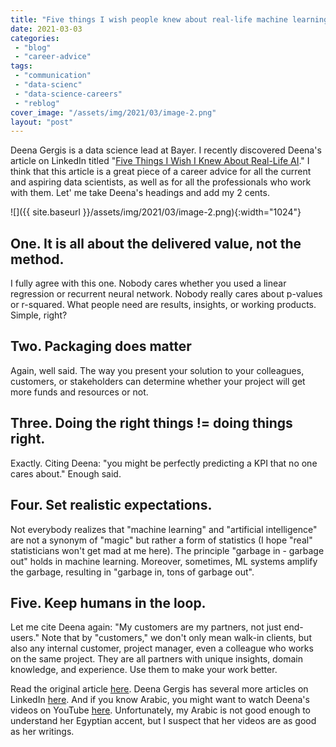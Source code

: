 ```yaml
---
title: "Five things I wish people knew about real-life machine learning"
date: 2021-03-03
categories: 
 - "blog"
 - "career-advice"
tags: 
 - "communication"
 - "data-scienc"
 - "data-science-careers"
 - "reblog"
cover_image: "/assets/img/2021/03/image-2.png"
layout: "post"
---
```


Deena Gergis is a data science lead at Bayer. I recently discovered Deena's article on LinkedIn titled "[Five Things I Wish I Knew About Real-Life AI](https://www.linkedin.com/pulse/5-things-i-wish-knew-real-life-ai-deena-gergis/)." I think that this article is a great piece of a career advice for all the current and aspiring data scientists, as well as for all the professionals who work with them. Let' me take Deena's headings and add my 2 cents.

![]({{ site.baseurl }}/assets/img/2021/03/image-2.png){:width="1024"}

## One. It is all about the delivered value, not the method.

I fully agree with this one. Nobody cares whether you used a linear regression or recurrent neural network. Nobody really cares about p-values or r-squared. What people need are results, insights, or working products. Simple, right?

## Two. Packaging does matter

Again, well said. The way you present your solution to your colleagues, customers, or stakeholders can determine whether your project will get more funds and resources or not. 

## Three. Doing the right things != doing things right.

Exactly. Citing Deena: "you might be perfectly predicting a KPI that no one cares about." Enough said. 

## Four. Set realistic expectations.

Not everybody realizes that "machine learning" and "artificial intelligence" are not a synonym of "magic" but rather a form of statistics (I hope "real" statisticians won't get mad at me here). The principle "garbage in - garbage out" holds in machine learning. Moreover, sometimes, ML systems amplify the garbage, resulting in "garbage in, tons of garbage out". 

## Five. Keep humans in the loop.

Let me cite Deena again: "My customers are my partners, not just end-users." Note that by "customers," we don't only mean walk-in clients, but also any internal customer, project manager, even a colleague who works on the same project. They are all partners with unique insights, domain knowledge, and experience. Use them to make your work better. 

Read the original article [here](https://www.linkedin.com/pulse/5-things-i-wish-knew-real-life-ai-deena-gergis/). Deena Gergis has several more articles on LinkedIn [here](https://www.linkedin.com/in/deena-gergis/detail/recent-activity/posts/). And if you know Arabic, you might want to watch Deena's videos on YouTube [here](https://www.youtube.com/c/DeenaGergis/videos). Unfortunately, my Arabic is not good enough to understand her Egyptian accent, but I suspect that her videos are as good as her writings.
